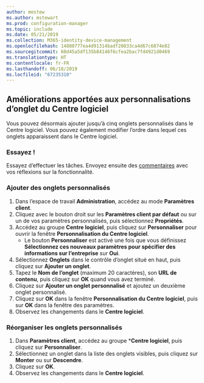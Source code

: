```yaml
---
author: mestew
ms.author: mstewart
ms.prod: configuration-manager
ms.topic: include
ms.date: 05/21/2019
ms.collection: M365-identity-device-management
ms.openlocfilehash: 14880777ea4d91314badf20833ca4d67c6874e82
ms.sourcegitcommit: 60d45a5df135b84146f6cfea2bac7fd4921d0469
ms.translationtype: HT
ms.contentlocale: fr-FR
ms.lasthandoff: 06/18/2019
ms.locfileid: "67235310"
---
```

## <a name="improvements-to-software-center-tab-customizations"></a>Améliorations apportées aux personnalisations d’onglet du Centre logiciel
<!--4063773-->
Vous pouvez désormais ajouter jusqu’à cinq onglets personnalisés dans le Centre logiciel. Vous pouvez également modifier l’ordre dans lequel ces onglets apparaissent dans le Centre logiciel.

### <a name="try-it-out"></a>Essayez !

Essayez d’effectuer les tâches. Envoyez ensuite des [commentaires](/sccm/core/understand/find-help#product-feedback) avec vos réflexions sur la fonctionnalité.

### <a name="add-custom-tabs"></a>Ajouter des onglets personnalisés

1. Dans l’espace de travail **Administration**, accédez au mode **Paramètres client**. 
1. Cliquez avec le bouton droit sur les **Paramètres client par défaut** ou sur un de vos paramètres personnalisés, puis sélectionnez **Propriétés**.
1. Accédez au groupe **Centre logiciel**, puis cliquez sur **Personnaliser** pour ouvrir la fenêtre **Personnalisation du Centre logiciel**.
   - Le bouton **Personnaliser** est activé une fois que vous définissez **Sélectionnez ces nouveaux paramètres pour spécifier des informations sur l’entreprise** sur **Oui**.
1. Sélectionnez **Onglets** dans le contrôle d’onglet situé en haut, puis cliquez sur **Ajouter un onglet**.
1. Tapez le **Nom de l’onglet** (maximum 20 caractères), son **URL de contenu**, puis cliquez sur **OK** quand vous avez terminé.
1. Cliquez sur **Ajouter un onglet personnalisé** et ajoutez un deuxième onglet personnalisé.
1. Cliquez sur **OK** dans la fenêtre **Personnalisation du Centre logiciel**, puis sur **OK** dans la fenêtre des paramètres.  
1. Observez les changements dans le **Centre logiciel**.

### <a name="reorder-custom-tabs"></a>Réorganiser les onglets personnalisés

1. Dans **Paramètres client**, accédez au groupe ***Centre logiciel**, puis cliquez sur **Personnaliser**.
1. Sélectionnez un onglet dans la liste des onglets visibles, puis cliquez sur **Monter** ou sur **Descendre**.
1. Cliquez sur **OK**.
1. Observez les changements dans le **Centre logiciel**.
